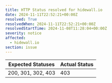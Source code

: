 ```yaml
---
title: HTTP Status resolved for hidewall.io
date: 2024-11-11T22:52:21+00:00Z
resolved: True
resolvedWhen: 2024-11-11T22:52:21+00:00Z
resolvedStartTime: 2024-11-08T11:28:04+00:00Z
severity: notice
affected:
  - hidewall.io
section: issue
---
```


| Expected Statuses | Actual Status  |
|-------------------|----------------|
| 200, 301, 302, 403 | 403 |
